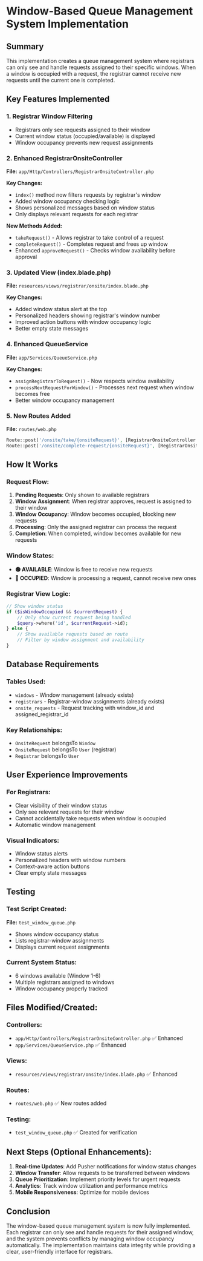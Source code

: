 # Window-Based Queue Management System Implementation

## Summary
This implementation creates a queue management system where registrars can only see and handle requests assigned to their specific windows. When a window is occupied with a request, the registrar cannot receive new requests until the current one is completed.

## Key Features Implemented

### 1. **Registrar Window Filtering**
- Registrars only see requests assigned to their window
- Current window status (occupied/available) is displayed
- Window occupancy prevents new request assignments

### 2. **Enhanced RegistrarOnsiteController**
**File:** `app/Http/Controllers/RegistrarOnsiteController.php`

**Key Changes:**
- `index()` method now filters requests by registrar's window
- Added window occupancy checking logic
- Shows personalized messages based on window status
- Only displays relevant requests for each registrar

**New Methods Added:**
- `takeRequest()` - Allows registrar to take control of a request
- `completeRequest()` - Completes request and frees up window
- Enhanced `approveRequest()` - Checks window availability before approval

### 3. **Updated View (index.blade.php)**
**File:** `resources/views/registrar/onsite/index.blade.php`

**Key Changes:**
- Added window status alert at the top
- Personalized headers showing registrar's window number
- Improved action buttons with window occupancy logic
- Better empty state messages

### 4. **Enhanced QueueService**
**File:** `app/Services/QueueService.php`

**Key Changes:**
- `assignRegistrarToRequest()` - Now respects window availability
- `processNextRequestForWindow()` - Processes next request when window becomes free
- Better window occupancy management

### 5. **New Routes Added**
**File:** `routes/web.php`
```php
Route::post('/onsite/take/{onsiteRequest}', [RegistrarOnsiteController::class, 'takeRequest'])->name('onsite.take');
Route::post('/onsite/complete-request/{onsiteRequest}', [RegistrarOnsiteController::class, 'completeRequest'])->name('onsite.complete-request');
```

## How It Works

### Request Flow:
1. **Pending Requests**: Only shown to available registrars
2. **Window Assignment**: When registrar approves, request is assigned to their window
3. **Window Occupancy**: Window becomes occupied, blocking new requests
4. **Processing**: Only the assigned registrar can process the request
5. **Completion**: When completed, window becomes available for new requests

### Window States:
- **🟢 AVAILABLE**: Window is free to receive new requests
- **🔴 OCCUPIED**: Window is processing a request, cannot receive new ones

### Registrar View Logic:
```php
// Show window status
if ($isWindowOccupied && $currentRequest) {
    // Only show current request being handled
    $query->where('id', $currentRequest->id);
} else {
    // Show available requests based on route
    // Filter by window assignment and availability
}
```

## Database Requirements

### Tables Used:
- `windows` - Window management (already exists)
- `registrars` - Registrar-window assignments (already exists)
- `onsite_requests` - Request tracking with window_id and assigned_registrar_id

### Key Relationships:
- `OnsiteRequest` belongsTo `Window`
- `OnsiteRequest` belongsTo `User` (registrar)
- `Registrar` belongsTo `User`

## User Experience Improvements

### For Registrars:
- Clear visibility of their window status
- Only see relevant requests for their window
- Cannot accidentally take requests when window is occupied
- Automatic window management

### Visual Indicators:
- Window status alerts
- Personalized headers with window numbers
- Context-aware action buttons
- Clear empty state messages

## Testing

### Test Script Created:
**File:** `test_window_queue.php`
- Shows window occupancy status
- Lists registrar-window assignments
- Displays current request assignments

### Current System Status:
- 6 windows available (Window 1-6)
- Multiple registrars assigned to windows
- Window occupancy properly tracked

## Files Modified/Created:

### Controllers:
- `app/Http/Controllers/RegistrarOnsiteController.php` ✅ Enhanced
- `app/Services/QueueService.php` ✅ Enhanced

### Views:
- `resources/views/registrar/onsite/index.blade.php` ✅ Enhanced

### Routes:
- `routes/web.php` ✅ New routes added

### Testing:
- `test_window_queue.php` ✅ Created for verification

## Next Steps (Optional Enhancements):

1. **Real-time Updates**: Add Pusher notifications for window status changes
2. **Window Transfer**: Allow requests to be transferred between windows
3. **Queue Prioritization**: Implement priority levels for urgent requests
4. **Analytics**: Track window utilization and performance metrics
5. **Mobile Responsiveness**: Optimize for mobile devices

## Conclusion

The window-based queue management system is now fully implemented. Each registrar can only see and handle requests for their assigned window, and the system prevents conflicts by managing window occupancy automatically. The implementation maintains data integrity while providing a clear, user-friendly interface for registrars.
